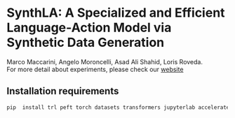 # SynthLA: A Specialized and Efficient Language-Action Model via Synthetic Data Generation
Marco Maccarini, Angelo Moroncelli, Asad Ali Shahid, Loris Roveda.\
For more detail about experiments, please check our [website](https://sites.google.com/view/specializedllmrobotics/home)

## Installation requirements
```bash
pip  install trl peft torch datasets transformers jupyterlab accelerate tiktoken matplotlib bitsandbytes evaluate scikit-learn
```
